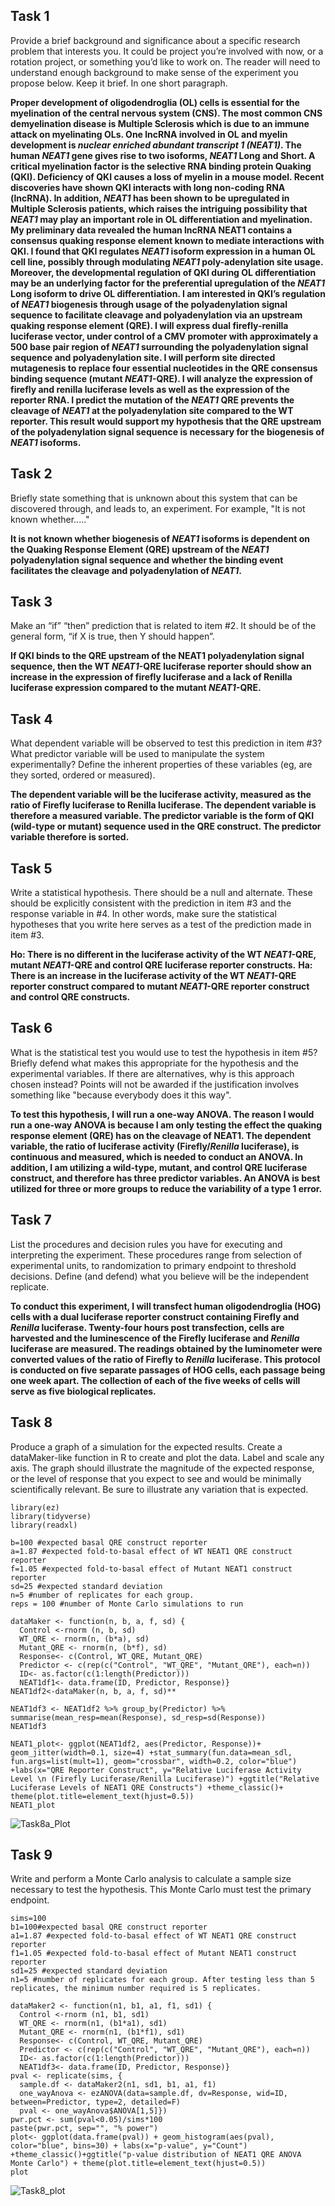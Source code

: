 ## Task 1

Provide a brief background and significance about a specific research problem that interests you. It could be project you’re involved with now, or a rotation project, or something you’d like to work on. The reader will need to understand enough background to make sense of the experiment you propose below. Keep it brief. In one short paragraph.

**Proper development of oligodendroglia (OL) cells is essential for the myelination of the central nervous system (CNS). The most common CNS demyelination disease is Multiple Sclerosis which is due to an immune attack on myelinating OLs. One lncRNA involved in OL and myelin development is _nuclear enriched abundant transcript 1 (NEAT1)_. The human _NEAT1_ gene gives rise to two isoforms, _NEAT1_ Long and Short. A critical myelination factor is the selective RNA binding protein Quaking (QKI). Deficiency of QKI causes a loss of myelin in a mouse model. Recent discoveries have shown QKI interacts with long non-coding RNA (lncRNA). In addition, _NEAT1_ has been shown to be upregulated in Multiple Sclerosis patients, which raises the intriguing possibility that _NEAT1_ may play an important role in OL differentiation and myelination. My preliminary data revealed the human lncRNA NEAT1 contains a consensus quaking response element known to mediate interactions with QKI. I found that QKI regulates _NEAT1_ isoform expression in a human OL cell line, possibly through modulating _NEAT1_ poly-adenylation site usage. Moreover, the developmental regulation of QKI during OL differentiation may be an underlying factor for the preferential upregulation of the _NEAT1_ Long isoform to drive OL differentiation. I am interested in QKI’s regulation of _NEAT1_ biogenesis through usage of the polyadenylation signal sequence to facilitate cleavage and polyadenylation via an upstream quaking response element (QRE).  I will express dual firefly-renilla luciferase vector, under control of a CMV promoter with approximately a 500 base pair region of _NEAT1_ surrounding the polyadenylation signal sequence and polyadenylation site. I will perform site directed mutagenesis to replace four essential nucleotides in the QRE consensus binding sequence (mutant _NEAT1_-QRE). I will analyze the expression of firefly and renilla luciferase levels as well as the expression of the reporter RNA. I predict the mutation of the _NEAT1_ QRE prevents the cleavage of _NEAT1_ at the polyadenylation site compared to the WT reporter. This result would support my hypothesis that the QRE upstream of the polyadenylation signal sequence is necessary for the biogenesis of _NEAT1_ isoforms.**

## Task 2

Briefly state something that is unknown about this system that can be discovered through, and leads to, an experiment.  For example, "It is not known whether....."

**It is not known whether biogenesis of _NEAT1_ isoforms is dependent on the Quaking Response Element (QRE) upstream of the _NEAT1_ polyadenylation signal sequence and whether the binding event facilitates the cleavage and polyadenylation of _NEAT1_.**

## Task 3

Make an “if” “then” prediction that is related to item #2. It should be of the general form, “if X is true, then Y should happen”.

**If QKI binds to the QRE upstream of the NEAT1 polyadenylation signal sequence, then the WT _NEAT1_-QRE luciferase reporter should show an increase in the expression of firefly luciferase and a lack of Renilla luciferase expression compared to the mutant _NEAT1_-QRE.**

## Task 4

What dependent variable will be observed to test this prediction in item #3? What predictor variable will be used to manipulate the system experimentally? Define the inherent properties of these variables (eg, are they sorted, ordered or measured).

**The dependent variable will be the luciferase activity, measured as the ratio of Firefly luciferase to Renilla luciferase. The dependent variable is therefore a measured variable. The predictor variable is the form of QKI (wild-type or mutant) sequence used in the QRE construct. The predictor variable therefore is sorted.**

## Task 5

Write a statistical hypothesis.  There should be a null and alternate. These should be explicitly consistent with the prediction in item #3 and the response variable in #4. In other words, make sure the statistical hypotheses that you write here serves as a test of the prediction made in item #3.

**Ho: There is no different in the luciferase activity of the WT _NEAT1_-QRE, mutant _NEAT1_-QRE and control QRE luciferase reporter constructs.**
**Ha: There is an increase in the luciferase activity of the WT _NEAT1_-QRE reporter construct compared to mutant _NEAT1_-QRE reporter construct and control QRE constructs.** 

## Task 6

What is the statistical test you would use to test the hypothesis in item #5? Briefly defend what makes this appropriate for the hypothesis and the experimental variables. If there are alternatives, why is this approach chosen instead? Points will not be awarded if the justification involves something like "because everybody does it this way".

**To test this hypothesis, I will run a one-way ANOVA. The reason I would run a one-way ANOVA is because I am only testing the effect the quaking response element (QRE) has on the cleavage of NEAT1. The dependent variable, the ratio of luciferase activity (Firefly/_Renilla_ luciferase), is continuous and measured, which is needed to conduct an ANOVA. In addition, I am utilizing a wild-type, mutant, and control QRE luciferase construct, and therefore has three predictor variables. An ANOVA is best utilized for three or more groups to reduce the variability of a type 1 error.** 

## Task 7

List the procedures and decision rules you have for executing and interpreting the experiment. These procedures range from selection of experimental units, to randomization to primary endpoint to threshold decisions. Define (and defend) what you believe will be the independent replicate.

**To conduct this experiment, I will transfect human oligodendroglia (HOG) cells with a dual luciferase reporter construct containing Firefly and _Renilla_ luciferase. Twenty-four hours post transfection, cells are harvested and the luminescence of the Firefly luciferase and _Renilla_ luciferase are measured. The readings obtained by the luminometer were converted values of the ratio of Firefly to _Renilla_ luciferase. This protocol is conducted on five separate passages of HOG cells, each passage being one week apart. The collection of each of the five weeks of cells will serve as five biological replicates.**

## Task 8

Produce a graph of a simulation for the expected results. Create a dataMaker-like function in R to create and plot the data. Label and scale any axis. The graph should illustrate the magnitude of the expected response, or the level of response that you expect to see and would be minimally scientifically relevant. Be sure to illustrate any variation that is expected.

```{r}
library(ez)
library(tidyverse)
library(readxl)
```
```{r}
b=100 #expected basal QRE construct reporter
a=1.87 #expected fold-to-basal effect of WT NEAT1 QRE construct reporter
f=1.05 #expected fold-to-basal effect of Mutant NEAT1 construct reporter
sd=25 #expected standard deviation
n=5 #number of replicates for each group. 
reps = 100 #number of Monte Carlo simulations to run

dataMaker <- function(n, b, a, f, sd) {
  Control <-rnorm (n, b, sd)
  WT_QRE <- rnorm(n, (b*a), sd)
  Mutant_QRE <- rnorm(n, (b*f), sd)
  Response<- c(Control, WT_QRE, Mutant_QRE)
  Predictor <- c(rep(c("Control", "WT_QRE", "Mutant_QRE"), each=n))
  ID<- as.factor(c(1:length(Predictor)))
  NEAT1df1<- data.frame(ID, Predictor, Response)}
NEAT1df2<-dataMaker(n, b, a, f, sd)**

NEAT1df3 <- NEAT1df2 %>% group_by(Predictor) %>% summarise(mean_resp=mean(Response), sd_resp=sd(Response))
NEAT1df3

NEAT1_plot<- ggplot(NEAT1df2, aes(Predictor, Response))+ geom_jitter(width=0.1, size=4) +stat_summary(fun.data=mean_sdl, fun.args=list(mult=1), geom="crossbar", width=0.2, color="blue") +labs(x="QRE Reporter Construct", y="Relative Luciferase Activity Level \n (Firefly Luciferase/Renilla Luciferase)") +ggtitle("Relative Luciferase Levels of NEAT1 QRE Constructs") +theme_classic()+ theme(plot.title=element_text(hjust=0.5))
NEAT1_plot
```
![Task8a_Plot](https://user-images.githubusercontent.com/64426292/80410360-72c2d880-8898-11ea-8490-f8ca13dbfa5a.jpg)

## Task 9

Write and perform a Monte Carlo analysis to calculate a sample size necessary to test the hypothesis. This Monte Carlo must test the primary endpoint.

```{r}
sims=100
b1=100#expected basal QRE construct reporter
a1=1.87 #expected fold-to-basal effect of WT NEAT1 QRE construct reporter
f1=1.05 #expected fold-to-basal effect of Mutant NEAT1 construct reporter
sd1=25 #expected standard deviation
n1=5 #number of replicates for each group. After testing less than 5 replicates, the minimum number required is 5 replicates.
```
```{r}
dataMaker2 <- function(n1, b1, a1, f1, sd1) {
  Control <-rnorm (n1, b1, sd1)
  WT_QRE <- rnorm(n1, (b1*a1), sd1)
  Mutant_QRE <- rnorm(n1, (b1*f1), sd1)
  Response<- c(Control, WT_QRE, Mutant_QRE)
  Predictor <- c(rep(c("Control", "WT_QRE", "Mutant_QRE"), each=n))
  ID<- as.factor(c(1:length(Predictor)))
  NEAT1df3<- data.frame(ID, Predictor, Response)}
pval <- replicate(sims, {
  sample.df <- dataMaker2(n1, sd1, b1, a1, f1)
  one_wayAnova <- ezANOVA(data=sample.df, dv=Response, wid=ID, between=Predictor, type=2, detailed=F)
  pval <- one_wayAnova$ANOVA[1,5]})
pwr.pct <- sum(pval<0.05)/sims*100
paste(pwr.pct, sep="", "% power")
plot<- ggplot(data.frame(pval)) + geom_histogram(aes(pval), color="blue", bins=30) + labs(x="p-value", y="Count") +theme_classic()+ggtitle("p-value distribution of NEAT1 QRE ANOVA Monte Carlo") + theme(plot.title=element_text(hjust=0.5))
plot
```
![Task8_plot](https://user-images.githubusercontent.com/64426292/80410325-62126280-8898-11ea-94c0-ee3c22dca144.jpg)
